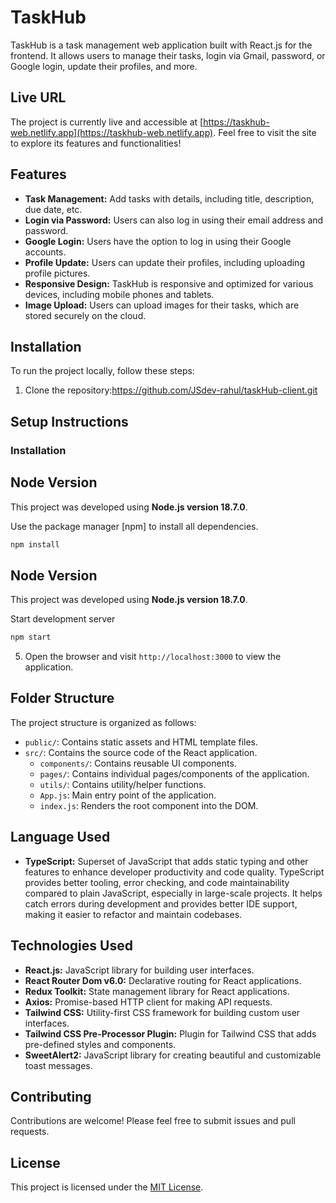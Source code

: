 # TaskHub

TaskHub is a task management web application built with React.js for the frontend. It allows users to manage their tasks, login via Gmail, password, or Google login, update their profiles, and more.

## Live URL

The project is currently live and accessible at [https://taskhub-web.netlify.app](https://taskhub-web.netlify.app). Feel free to visit the site to explore its features and functionalities!

## Features

- **Task Management:** Add tasks with details, including title, description, due date, etc.
- **Login via Password:** Users can also log in using their email address and password.
- **Google Login:** Users have the option to log in using their Google accounts.
- **Profile Update:** Users can update their profiles, including uploading profile pictures.
- **Responsive Design:** TaskHub is responsive and optimized for various devices, including mobile phones and tablets.
- **Image Upload:** Users can upload images for their tasks, which are stored securely on the cloud.

## Installation

To run the project locally, follow these steps:

1. Clone the repository:https://github.com/JSdev-rahul/taskHub-client.git

## Setup Instructions

### Installation

## Node Version

This project was developed using **Node.js version 18.7.0**.

Use the package manager [npm] to install all dependencies.

```bash
npm install
```

## Node Version

This project was developed using **Node.js version 18.7.0**.

Start development server

```bash
npm start
```

5. Open the browser and visit `http://localhost:3000` to view the application.

## Folder Structure

The project structure is organized as follows:

- `public/`: Contains static assets and HTML template files.
- `src/`: Contains the source code of the React application.
  - `components/`: Contains reusable UI components.
  - `pages/`: Contains individual pages/components of the application.
  - `utils/`: Contains utility/helper functions.
  - `App.js`: Main entry point of the application.
  - `index.js`: Renders the root component into the DOM.

## Language Used

- **TypeScript:** Superset of JavaScript that adds static typing and other features to enhance developer productivity and code quality. TypeScript provides better tooling, error checking, and code maintainability compared to plain JavaScript, especially in large-scale projects. It helps catch errors during development and provides better IDE support, making it easier to refactor and maintain codebases.

## Technologies Used

- **React.js:** JavaScript library for building user interfaces.
- **React Router Dom v6.0:** Declarative routing for React applications.
- **Redux Toolkit:** State management library for React applications.
- **Axios:** Promise-based HTTP client for making API requests.
- **Tailwind CSS:** Utility-first CSS framework for building custom user interfaces.
- **Tailwind CSS Pre-Processor Plugin:** Plugin for Tailwind CSS that adds pre-defined styles and components.
- **SweetAlert2:** JavaScript library for creating beautiful and customizable toast messages.

## Contributing

Contributions are welcome! Please feel free to submit issues and pull requests.

## License

This project is licensed under the [MIT License](LICENSE).
